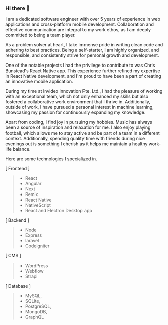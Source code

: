### Hi there 👋

I am a dedicated software engineer with over 5 years of experience in web applications and cross-platform mobile development. Collaboration and effective communication are integral to my work ethos, as I am deeply committed to being a team player.

As a problem solver at heart, I take immense pride in writing clean code and adhering to best practices. Being a self-starter, I am highly organized, and responsible, and consistently strive for personal growth and development.

One of the notable projects I had the privilege to contribute to was Chris Bunstead's React Native app. This experience further refined my expertise in React Native development, and I'm proud to have been a part of creating an innovative mobile application.

During my time at Invideo Innovation Pte. Ltd., I had the pleasure of working with an exceptional team, which not only enhanced my skills but also fostered a collaborative work environment that I thrive in.
Additionally, outside of work, I have pursued a personal interest in machine learning, showcasing my passion for continuously expanding my knowledge.

Apart from coding, I find joy in pursuing my hobbies. Music has always been a source of inspiration and relaxation for me. I also enjoy playing football, which allows me to stay active and be part of a team in a different context. Additionally, spending quality time with friends during nice evenings out is something I cherish as it helps me maintain a healthy work-life balance.

Here are some technologies I specialized in.

[ Frontend ] 

> - React
> - Angular
> - Next
> - Remix
> - React Native
> - NativeScript
> - React and Electron Desktop app

[ Backend ]

> - Node
> - Express
> - laravel
> - Codeigniter

[ CMS ]

> - WordPress
> - Webflow
> - Strapi

[ Database ]
> - MySQL,
> - SQLite,
> - PostgreSQL,
> - MongoDB,
> - GraphQL

<!--
**universegalaxy1112/universegalaxy1112** is a ✨ _special_ ✨ repository because its `README.md` (this file) appears on your GitHub profile.

Here are some ideas to get you started:

- 🔭 I’m currently working on ...
- 🌱 I’m currently learning ...
- 👯 I’m looking to collaborate on ...
- 🤔 I’m looking for help with ...
- 💬 Ask me about ...
- 📫 How to reach me: ...
- 😄 Pronouns: ...
- ⚡ Fun fact: ...
-->
